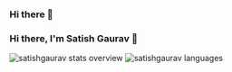 ### Hi there 👋

<!--
**satishgaurav/satishgaurav** is a ✨ _special_ ✨ repository because its `README.md` (this file) appears on your GitHub profile.

Here are some ideas to get you started:

- 🔭 I’m currently working on ...
- 🌱 I’m currently learning ...
- 👯 I’m looking to collaborate on ...
- 🤔 I’m looking for help with ...
- 💬 Ask me about ...
- 📫 How to reach me: ...
- 😄 Pronouns: ...
- ⚡ Fun fact: ...
-->


### Hi there, I'm Satish Gaurav 👋


![satishgaurav stats overview](https://github-readme-stats.vercel.app/api?username=satishgaurav&count_private=true&show_icons=true)
![satishgaurav languages](https://github-readme-stats.vercel.app/api/top-langs/?username=satishgaurav&layout=compact&hide=eagle)
